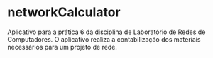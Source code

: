 # networkCalculator
Aplicativo para a prática 6 da disciplina de Laboratório de Redes de Computadores. O aplicativo realiza a contabilização dos materiais necessários para um projeto de rede.

